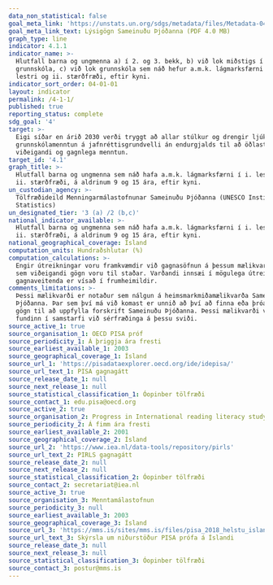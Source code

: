 ```yaml
---
data_non_statistical: false
goal_meta_link: 'https://unstats.un.org/sdgs/metadata/files/Metadata-04-01-01.pdf'
goal_meta_link_text: Lýsigögn Sameinuðu Þjóðanna (PDF 4.0 MB)
graph_type: line
indicator: 4.1.1
indicator_name: >-
  Hlutfall barna og ungmenna a) í 2. og 3. bekk, b) við lok miðstigs í
  grunnskóla, c) við lok grunnskóla sem náð hefur a.m.k. lágmarksfærni í i.
  lestri og ii. stærðfræði, eftir kyni.
indicator_sort_order: 04-01-01
layout: indicator
permalink: /4-1-1/
published: true
reporting_status: complete
sdg_goal: '4'
target: >-
  Eigi síðar en árið 2030 verði tryggt að allar stúlkur og drengir ljúki góðri
  grunnskólamenntun á jafnréttisgrundvelli án endurgjalds til að öðlast
  viðeigandi og gagnlega menntun.
target_id: '4.1'
graph_title: >-
  Hlutfall barna og ungmenna sem náð hafa a.m.k. lágmarksfærni í i. lestri og
  ii. stærðfræði, á aldrinum 9 og 15 ára, eftir kyni.
un_custodian_agency: >-
  Tölfræðideild Menningarmálastofnunar Sameinuðu Þjóðanna (UNESCO Institute for
  Statistics)
un_designated_tier: '3 (a) /2 (b,c)'
national_indicator_available: >-
  Hlutfall barna og ungmenna sem náð hafa a.m.k. lágmarksfærni í i. lestri og
  ii. stærðfræði, á aldrinum 9 og 15 ára, eftir kyni.
national_geographical_coverage: Ísland
computation_units: Hundraðshlutar (%)
computation_calculations: >-
  Engir útreikningar voru framkvæmdir við gagnasöfnun á þessum mælikvarða þar
  sem viðeigandi gögn voru til staðar. Varðandi innsæi í mögulega útreikninga
  gagnaveitenda er vísað í frumheimildir. 
comments_limitations: >-
  Þessi mælikvarði er notaður sem nálgun á heimsmarkmiðamælikvarða Sameinuðu
  Þjóðanna. Þar sem því má við komast er unnið að því að finna eða þróa íslensk
  gögn til að uppfylla forskrift Sameinuðu Þjóðanna. Þessi mælikvarði var
  fundinn í samstarfi við sérfræðinga á þessu sviði.
source_active_1: true
source_organisation_1: OECD PISA próf
source_periodicity_1: Á þriggja ára fresti
source_earliest_available_1: 2003
source_geographical_coverage_1: Ísland
source_url_1: 'https://pisadataexplorer.oecd.org/ide/idepisa/'
source_url_text_1: PISA gagnagátt
source_release_date_1: null
source_next_release_1: null
source_statistical_classification_1: Óopinber tölfræði
source_contact_1: edu.pisa@oecd.org
source_active_2: true
source_organisation_2: Progress in International reading literacy study (PRILS)
source_periodicity_2: Á fimm ára fresti
source_earliest_available_2: 2001
source_geographical_coverage_2: Ísland
source_url_2: 'https://www.iea.nl/data-tools/repository/pirls'
source_url_text_2: PIRLS gagnagátt
source_release_date_2: null
source_next_release_2: null
source_statistical_classification_2: Óopinber tölfræði
source_contact_2: secretariat@iea.nl
source_active_3: true
source_organisation_3: Menntamálastofnun
source_periodicity_3: null
source_earliest_available_3: 2003
source_geographical_coverage_3: Ísland
source_url_3: 'https://mms.is/sites/mms.is/files/pisa_2018_helstu_island.pdf'
source_url_text_3: Skýrsla um niðurstöður PISA prófa á Íslandi
source_release_date_3: null
source_next_release_3: null
source_statistical_classification_3: Óopinber tölfræði
source_contact_3: postur@mms.is
---
```

